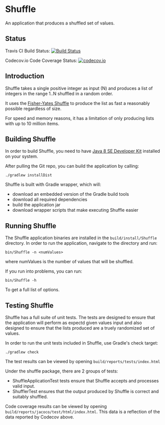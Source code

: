 Shuffle
=======

An application that produces a shuffled set of values.

Status
------

Travis CI Build Status: [![Build Status](https://travis-ci.org/oneam/Shuffle.svg?branch=master)](https://travis-ci.org/oneam/Shuffle)

Codecov.io Code Coverage Status: [![codecov.io](https://codecov.io/github/oneam/Shuffle/coverage.svg?branch=master)](https://codecov.io/github/oneam/Shuffle?branch=master)

Introduction
------------

Shuffle takes a single positive integer as input (N) and produces a list of integers in the range 1..N shuffled in a random order.

It uses the [Fisher-Yates Shuffle](https://en.wikipedia.org/wiki/Fisher-Yates_shuffle) to produce the list as fast a reasonably possible regardless of size.

For speed and memory reasons, it has a limitation of only producing lists with up to 10 million items.

Building Shuffle
----------------

In order to build Shuffle, you need to have [Java 8 SE Developer Kit](http://www.oracle.com/technetwork/java/javase/overview/index.html) installed on your system.

After pulling the Git repo, you can build the application by calling:

```
./gradlew installDist
```

Shuffle is built with Gradle wrapper, which will:

* download an embedded version of the Gradle build tools
* download all required dependencies
* build the application jar
* download wrapper scripts that make executing Shuffle easier

Running Shuffle
---------------

The Shuffle application binaries are installed in the `build/install/Shuffle` directory. In order to run the application, navigate to the directory and run:

```
bin/Shuffle -n <numValues>
```

where numValues is the number of values that will be shuffled.

If you run into problems, you can run:

```
bin/Shuffle -h
```

To get a full list of options.

Testing Shuffle
---------------

Shuffle has a full suite of unit tests. The tests are designed to ensure that the application will perform as expectd given values input and also designed to ensure that the lists produced are a truely randomized set of values.

In order to run the unit tests included in Shuffle, use Gradle's check target:

```
./gradlew check
```

The test results can be viewed by opening `build/reports/tests/index.html`

Under the shuffle package, there are 2 groups of tests:

* ShuffleApplicationTest tests ensure that Shuffle accepts and processes valid input.
* ShufflerTest ensures that the output produced by Shuffle is correct and suitably shuffled.

Code coverage results can be viewed by opening `build/reports/jacoco/test/html/index.html`. This data is a reflection of the data reported by Codecov above.
